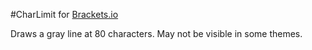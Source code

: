 #CharLimit for [Brackets.io](https://github.com/adobe/brackets)

Draws a gray line at 80 characters. May not be visible in some themes.
